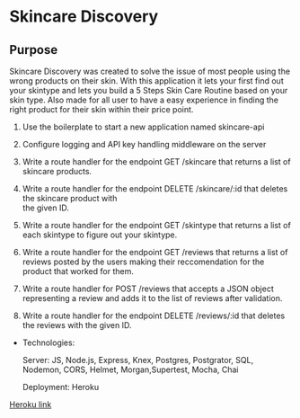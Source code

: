 # Skincare Discovery

## Purpose

Skincare Discovery was created to solve the issue of most people using the wrong products on their skin. 
With this application it lets your first find out your skintype and lets you build a 5 Steps Skin Care Routine based on your skin type. Also made for all user to have a easy experience in finding the right product for their skin within their price point. 

1. Use the boilerplate to start a new application named skincare-api

2. Configure logging and API key handling middleware on the server

3. Write a route handler for the endpoint GET /skincare that returns a list of skincare products. 

4. Write a route handler for the endpoint DELETE /skincare/:id that deletes the skincare product with   
  the given ID.

5. Write a route handler for the endpoint GET /skintype that returns a list of each skintype to figure     out your skintype.

6. Write a route handler for the endpoint GET /reviews that returns a list of reviews posted by the        users making their reccomendation for the product that worked for them.

7. Write a route handler for POST /reviews that accepts a JSON object representing a review and adds it    to the list of reviews after validation.
 
8. Write a route handler for the endpoint DELETE /reviews/:id that deletes the reviews with the given      ID.



- Technologies: 

  Server: JS, Node.js, Express, Knex, Postgres, Postgrator, SQL, Nodemon, CORS, Helmet, Morgan,Supertest, Mocha, Chai

  Deployment: Heroku

[Heroku link](https://glacial-meadow-87719.herokuapp.com/)
